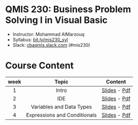 # QMIS 230: Business Problem Solving I in Visual Basic

- Instructor: Mohammad AlMarzouq
- Syllabus: [bit.ly/mis230_syl](http://bit.ly/mis230_syl)
- Slack: [cbaqmis.slack.com](http://cbaqmis.slack.com) (#mis230)

# Course Content

| week | Topic | Content |
| :---: | :-----: | :--------------:|
| 1 | Intro | [Slides](http://qmisr.github.io/mis230vb/week1.slides.html) - [Pdf](http://qmisr.github.io/mis230vb/week1.pdf)
| 2 | IDE | [Slides](http://qmisr.github.io/mis230vb/week2.slides.html) - [Pdf](http://qmisr.github.io/mis230vb/week1.pdf)
| 3 | Variables and Data Types | [Slides](http://qmisr.github.io/mis230vb/week3.slides.html) - [Pdf](http://qmisr.github.io/mis230vb/week1.pdf)
| 4 | Expressions and Conditionals | [Slides](http://qmisr.github.io/mis230vb/week4.slides.html) - [Pdf](http://qmisr.github.io/mis230vb/week1.pdf)
